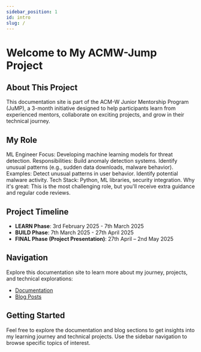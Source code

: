 ```yaml
---
sidebar_position: 1
id: intro
slug: /
---
```


# Welcome to My ACMW-Jump Project

## About This Project

This documentation site is part of the ACM-W Junior Mentorship Program (JuMP), a 3-month initiative designed to help participants learn from experienced mentors, collaborate on exciting projects, and grow in their technical journey.

<!-- TODO: MENTEE - Add a brief description of the specific project you're working on -->

## My Role

<!-- TODO: MENTEE - Describe your role in the project and your responsibilities -->
ML Engineer 
Focus: Developing machine learning models for threat detection.
Responsibilities:
Build anomaly detection systems.
Identify unusual patterns (e.g., sudden data downloads, malware behavior).
Examples:
Detect unusual patterns in user behavior.
Identify potential malware activity.
Tech Stack: Python, ML libraries, security integration.
Why it's great: This is the most challenging role, but you'll receive extra guidance and regular code reviews.


## Project Timeline

* **LEARN Phase**: 3rd February 2025 - 7th March 2025
* **BUILD Phase**: 7th March 2025 - 27th April 2025
* **FINAL Phase (Project Presentation)**: 27th April – 2nd May 2025

## Navigation

Explore this documentation site to learn more about my journey, projects, and technical explorations:

* [Documentation](/docs/documentation)
* [Blog Posts](/docs/blog-posts)

## Getting Started

<!-- TODO: MENTEE - Add instructions for visitors on how to navigate your documentation -->

Feel free to explore the documentation and blog sections to get insights into my learning journey and technical projects. Use the sidebar navigation to browse specific topics of interest.